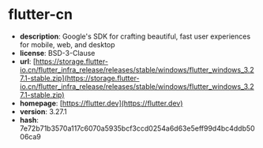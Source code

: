 # flutter-cn

- **description**: Google's SDK for crafting beautiful, fast user experiences for mobile, web, and desktop
- **license**: BSD-3-Clause
- **url**: [https://storage.flutter-io.cn/flutter_infra_release/releases/stable/windows/flutter_windows_3.27.1-stable.zip](https://storage.flutter-io.cn/flutter_infra_release/releases/stable/windows/flutter_windows_3.27.1-stable.zip)
- **homepage**: [https://flutter.dev](https://flutter.dev)
- **version**: 3.27.1
- **hash**: 7e72b71b3570a117c6070a5935bcf3ccd0254a6d63e5eff99d4bc4ddb5006ca9

